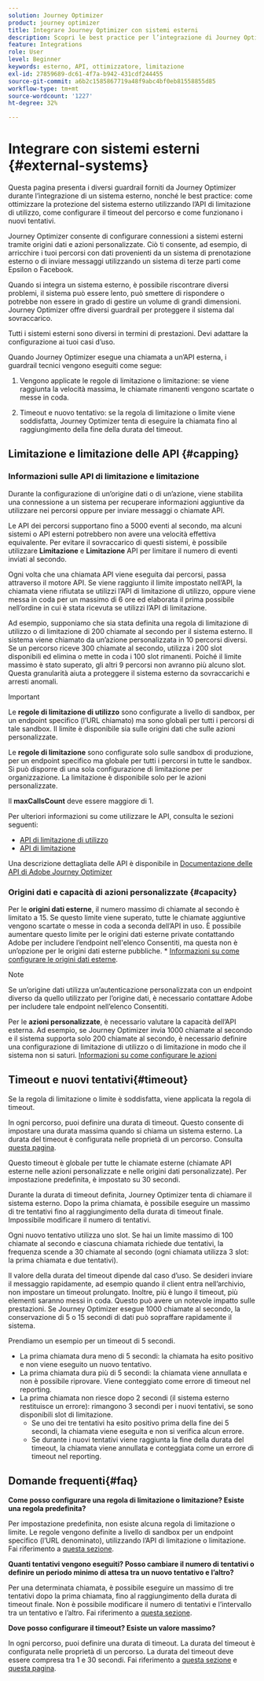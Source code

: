 ```yaml
---
solution: Journey Optimizer
product: journey optimizer
title: Integrare Journey Optimizer con sistemi esterni
description: Scopri le best practice per l’integrazione di Journey Optimizer con sistemi esterni
feature: Integrations
role: User
level: Beginner
keywords: esterno, API, ottimizzatore, limitazione
exl-id: 27859689-dc61-4f7a-b942-431cdf244455
source-git-commit: a6b2c1585867719a48f9abc4bf0eb81558855d85
workflow-type: tm+mt
source-wordcount: '1227'
ht-degree: 32%

---
```


# Integrare con sistemi esterni {#external-systems}

Questa pagina presenta i diversi guardrail forniti da Journey Optimizer durante l’integrazione di un sistema esterno, nonché le best practice: come ottimizzare la protezione del sistema esterno utilizzando l’API di limitazione di utilizzo, come configurare il timeout del percorso e come funzionano i nuovi tentativi.

Journey Optimizer consente di configurare connessioni a sistemi esterni tramite origini dati e azioni personalizzate. Ciò ti consente, ad esempio, di arricchire i tuoi percorsi con dati provenienti da un sistema di prenotazione esterno o di inviare messaggi utilizzando un sistema di terze parti come Epsilon o Facebook.

Quando si integra un sistema esterno, è possibile riscontrare diversi problemi, il sistema può essere lento, può smettere di rispondere o potrebbe non essere in grado di gestire un volume di grandi dimensioni. Journey Optimizer offre diversi guardrail per proteggere il sistema dal sovraccarico.

Tutti i sistemi esterni sono diversi in termini di prestazioni. Devi adattare la configurazione ai tuoi casi d’uso.

Quando Journey Optimizer esegue una chiamata a un’API esterna, i guardrail tecnici vengono eseguiti come segue:

1. Vengono applicate le regole di limitazione o limitazione: se viene raggiunta la velocità massima, le chiamate rimanenti vengono scartate o messe in coda.

2. Timeout e nuovo tentativo: se la regola di limitazione o limite viene soddisfatta, Journey Optimizer tenta di eseguire la chiamata fino al raggiungimento della fine della durata del timeout.

## Limitazione e limitazione delle API {#capping}

### Informazioni sulle API di limitazione e limitazione

Durante la configurazione di un’origine dati o di un’azione, viene stabilita una connessione a un sistema per recuperare informazioni aggiuntive da utilizzare nei percorsi oppure per inviare messaggi o chiamate API.

Le API dei percorsi supportano fino a 5000 eventi al secondo, ma alcuni sistemi o API esterni potrebbero non avere una velocità effettiva equivalente. Per evitare il sovraccarico di questi sistemi, è possibile utilizzare **Limitazione** e **Limitazione** API per limitare il numero di eventi inviati al secondo.

Ogni volta che una chiamata API viene eseguita dai percorsi, passa attraverso il motore API. Se viene raggiunto il limite impostato nell’API, la chiamata viene rifiutata se utilizzi l’API di limitazione di utilizzo, oppure viene messa in coda per un massimo di 6 ore ed elaborata il prima possibile nell’ordine in cui è stata ricevuta se utilizzi l’API di limitazione.

Ad esempio, supponiamo che sia stata definita una regola di limitazione di utilizzo o di limitazione di 200 chiamate al secondo per il sistema esterno. Il sistema viene chiamato da un’azione personalizzata in 10 percorsi diversi. Se un percorso riceve 300 chiamate al secondo, utilizza i 200 slot disponibili ed elimina o mette in coda i 100 slot rimanenti. Poiché il limite massimo è stato superato, gli altri 9 percorsi non avranno più alcuno slot. Questa granularità aiuta a proteggere il sistema esterno da sovraccarichi e arresti anomali.

>[!IMPORTANT]
>
>Le **regole di limitazione di utilizzo** sono configurate a livello di sandbox, per un endpoint specifico (l’URL chiamato) ma sono globali per tutti i percorsi di tale sandbox. Il limite è disponibile sia sulle origini dati che sulle azioni personalizzate.
>
>Le **regole di limitazione** sono configurate solo sulle sandbox di produzione, per un endpoint specifico ma globale per tutti i percorsi in tutte le sandbox. Si può disporre di una sola configurazione di limitazione per organizzazione. La limitazione è disponibile solo per le azioni personalizzate.
>
>Il **maxCallsCount** deve essere maggiore di 1.

Per ulteriori informazioni su come utilizzare le API, consulta le sezioni seguenti:

* [API di limitazione di utilizzo](capping.md)
* [API di limitazione](throttling.md)

Una descrizione dettagliata delle API è disponibile in [Documentazione delle API di Adobe Journey Optimizer](https://developer.adobe.com/journey-optimizer-apis/references/journeys/)

### Origini dati e capacità di azioni personalizzate {#capacity}

Per le **origini dati esterne**, il numero massimo di chiamate al secondo è limitato a 15. Se questo limite viene superato, tutte le chiamate aggiuntive vengono scartate o messe in coda a seconda dell’API in uso. È possibile aumentare questo limite per le origini dati esterne private contattando Adobe per includere l’endpoint nell&#39;elenco Consentiti, ma questa non è un’opzione per le origini dati esterne pubbliche. * [Informazioni su come configurare le origini dati esterne](../datasource/about-data-sources.md).

>[!NOTE]
>
>Se un’origine dati utilizza un’autenticazione personalizzata con un endpoint diverso da quello utilizzato per l’origine dati, è necessario contattare Adobe per includere tale endpoint nell’elenco Consentiti.

Per le **azioni personalizzate**, è necessario valutare la capacità dell’API esterna. Ad esempio, se Journey Optimizer invia 1000 chiamate al secondo e il sistema supporta solo 200 chiamate al secondo, è necessario definire una configurazione di limitazione di utilizzo o di limitazione in modo che il sistema non si saturi. [Informazioni su come configurare le azioni](../action/action.md)

## Timeout e nuovi tentativi{#timeout}

Se la regola di limitazione o limite è soddisfatta, viene applicata la regola di timeout.

In ogni percorso, puoi definire una durata di timeout. Questo consente di impostare una durata massima quando si chiama un sistema esterno. La durata del timeout è configurata nelle proprietà di un percorso. Consulta [questa pagina](../building-journeys/journey-gs.md#timeout_and_error).

Questo timeout è globale per tutte le chiamate esterne (chiamate API esterne nelle azioni personalizzate e nelle origini dati personalizzate). Per impostazione predefinita, è impostato su 30 secondi.

Durante la durata di timeout definita, Journey Optimizer tenta di chiamare il sistema esterno. Dopo la prima chiamata, è possibile eseguire un massimo di tre tentativi fino al raggiungimento della durata di timeout finale. Impossibile modificare il numero di tentativi.

Ogni nuovo tentativo utilizza uno slot. Se hai un limite massimo di 100 chiamate al secondo e ciascuna chiamata richiede due tentativi, la frequenza scende a 30 chiamate al secondo (ogni chiamata utilizza 3 slot: la prima chiamata e due tentativi).

Il valore della durata del timeout dipende dal caso d’uso. Se desideri inviare il messaggio rapidamente, ad esempio quando il client entra nell’archivio, non impostare un timeout prolungato. Inoltre, più è lungo il timeout, più elementi saranno messi in coda. Questo può avere un notevole impatto sulle prestazioni. Se Journey Optimizer esegue 1000 chiamate al secondo, la conservazione di 5 o 15 secondi di dati può sopraffare rapidamente il sistema.

Prendiamo un esempio per un timeout di 5 secondi.

* La prima chiamata dura meno di 5 secondi: la chiamata ha esito positivo e non viene eseguito un nuovo tentativo.
* La prima chiamata dura più di 5 secondi: la chiamata viene annullata e non è possibile riprovare. Viene conteggiato come errore di timeout nel reporting.
* La prima chiamata non riesce dopo 2 secondi (il sistema esterno restituisce un errore): rimangono 3 secondi per i nuovi tentativi, se sono disponibili slot di limitazione.
   * Se uno dei tre tentativi ha esito positivo prima della fine dei 5 secondi, la chiamata viene eseguita e non si verifica alcun errore.
   * Se durante i nuovi tentativi viene raggiunta la fine della durata del timeout, la chiamata viene annullata e conteggiata come un errore di timeout nel reporting.

## Domande frequenti{#faq}

**Come posso configurare una regola di limitazione o limitazione? Esiste una regola predefinita?**

Per impostazione predefinita, non esiste alcuna regola di limitazione o limite. Le regole vengono definite a livello di sandbox per un endpoint specifico (l’URL denominato), utilizzando l’API di limitazione o limitazione. Fai riferimento a [questa sezione](../configuration/external-systems.md#capping).

**Quanti tentativi vengono eseguiti? Posso cambiare il numero di tentativi o definire un periodo minimo di attesa tra un nuovo tentativo e l’altro?**

Per una determinata chiamata, è possibile eseguire un massimo di tre tentativi dopo la prima chiamata, fino al raggiungimento della durata di timeout finale. Non è possibile modificare il numero di tentativi e l’intervallo tra un tentativo e l’altro. Fai riferimento a [questa sezione](../configuration/external-systems.md#timeout).

**Dove posso configurare il timeout? Esiste un valore massimo?**

In ogni percorso, puoi definire una durata di timeout. La durata del timeout è configurata nelle proprietà di un percorso. La durata del timeout deve essere compresa tra 1 e 30 secondi. Fai riferimento a [questa sezione](../configuration/external-systems.md#timeout) e [questa pagina](../building-journeys/journey-gs.md#timeout_and_error).